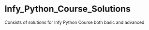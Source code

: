 # Infy_Python_Course_Solutions
Consists of solutions for Infy Python Course both basic and advanced
